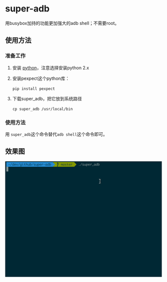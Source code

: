 # super-adb

用busybox加持的功能更加强大的adb shell；不需要root。

## 使用方法

### 准备工作

1. 安装 [python](https://www.python.org/)，注意选择安装python 2.x
2. 安装pexpect这个python库：

    `pip install pexpect`

3. 下载super_adb，把它放到系统路径

    `cp super_adb /usr/local/bin`

### 使用方法

用 `super_adb`这个命令替代`adb shell`这个命令即可。

## 效果图

![预览](super_adb.gif)

